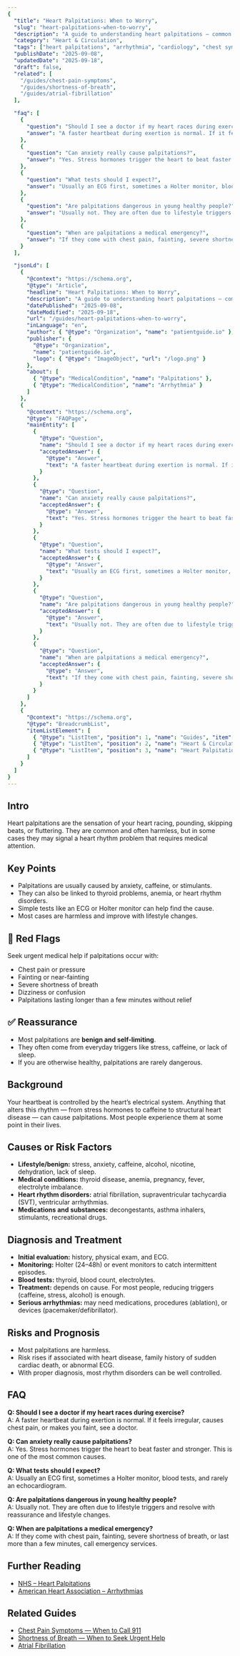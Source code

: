 ```yaml
---
{
  "title": "Heart Palpitations: When to Worry",
  "slug": "heart-palpitations-when-to-worry",
  "description": "A guide to understanding heart palpitations — common causes, when to seek help, and what tests may be done.",
  "category": "Heart & Circulation",
  "tags": ["heart palpitations", "arrhythmia", "cardiology", "chest symptoms", "EKG"],
  "publishDate": "2025-09-08",
  "updatedDate": "2025-09-18",
  "draft": false,
  "related": [
    "/guides/chest-pain-symptoms",
    "/guides/shortness-of-breath",
    "/guides/atrial-fibrillation"
  ],

  "faq": [
    {
      "question": "Should I see a doctor if my heart races during exercise?",
      "answer": "A faster heartbeat during exertion is normal. If it feels irregular, causes chest pain, or makes you faint, see a doctor."
    },
    {
      "question": "Can anxiety really cause palpitations?",
      "answer": "Yes. Stress hormones trigger the heart to beat faster and stronger. This is one of the most common causes."
    },
    {
      "question": "What tests should I expect?",
      "answer": "Usually an ECG first, sometimes a Holter monitor, blood tests, and rarely an echocardiogram."
    },
    {
      "question": "Are palpitations dangerous in young healthy people?",
      "answer": "Usually not. They are often due to lifestyle triggers and resolve with reassurance and lifestyle changes."
    },
    {
      "question": "When are palpitations a medical emergency?",
      "answer": "If they come with chest pain, fainting, severe shortness of breath, or last more than a few minutes, call emergency services."
    }
  ],

  "jsonLd": [
    {
      "@context": "https://schema.org",
      "@type": "Article",
      "headline": "Heart Palpitations: When to Worry",
      "description": "A guide to understanding heart palpitations — common causes, when to seek help, and what tests may be done.",
      "datePublished": "2025-09-08",
      "dateModified": "2025-09-18",
      "url": "/guides/heart-palpitations-when-to-worry",
      "inLanguage": "en",
      "author": { "@type": "Organization", "name": "patientguide.io" },
      "publisher": {
        "@type": "Organization",
        "name": "patientguide.io",
        "logo": { "@type": "ImageObject", "url": "/logo.png" }
      },
      "about": [
        { "@type": "MedicalCondition", "name": "Palpitations" },
        { "@type": "MedicalCondition", "name": "Arrhythmia" }
      ]
    },
    {
      "@context": "https://schema.org",
      "@type": "FAQPage",
      "mainEntity": [
        {
          "@type": "Question",
          "name": "Should I see a doctor if my heart races during exercise?",
          "acceptedAnswer": {
            "@type": "Answer",
            "text": "A faster heartbeat during exertion is normal. If it feels irregular, causes chest pain, or makes you faint, see a doctor."
          }
        },
        {
          "@type": "Question",
          "name": "Can anxiety really cause palpitations?",
          "acceptedAnswer": {
            "@type": "Answer",
            "text": "Yes. Stress hormones trigger the heart to beat faster and stronger. This is one of the most common causes."
          }
        },
        {
          "@type": "Question",
          "name": "What tests should I expect?",
          "acceptedAnswer": {
            "@type": "Answer",
            "text": "Usually an ECG first, sometimes a Holter monitor, blood tests, and rarely an echocardiogram."
          }
        },
        {
          "@type": "Question",
          "name": "Are palpitations dangerous in young healthy people?",
          "acceptedAnswer": {
            "@type": "Answer",
            "text": "Usually not. They are often due to lifestyle triggers and resolve with reassurance and lifestyle changes."
          }
        },
        {
          "@type": "Question",
          "name": "When are palpitations a medical emergency?",
          "acceptedAnswer": {
            "@type": "Answer",
            "text": "If they come with chest pain, fainting, severe shortness of breath, or last more than a few minutes, call emergency services."
          }
        }
      ]
    },
    {
      "@context": "https://schema.org",
      "@type": "BreadcrumbList",
      "itemListElement": [
        { "@type": "ListItem", "position": 1, "name": "Guides", "item": "/guides" },
        { "@type": "ListItem", "position": 2, "name": "Heart & Circulation", "item": "/guides/heart-circulation" },
        { "@type": "ListItem", "position": 3, "name": "Heart Palpitations: When to Worry", "item": "/guides/heart-palpitations-when-to-worry" }
      ]
    }
  ]
}
---
```


## Intro
Heart palpitations are the sensation of your heart racing, pounding, skipping beats, or fluttering. They are common and often harmless, but in some cases they may signal a heart rhythm problem that requires medical attention.

## Key Points
- Palpitations are usually caused by anxiety, caffeine, or stimulants.  
- They can also be linked to thyroid problems, anemia, or heart rhythm disorders.  
- Simple tests like an ECG or Holter monitor can help find the cause.  
- Most cases are harmless and improve with lifestyle changes.  

## 🚨 Red Flags
Seek urgent medical help if palpitations occur with:  
- Chest pain or pressure  
- Fainting or near-fainting  
- Severe shortness of breath  
- Dizziness or confusion  
- Palpitations lasting longer than a few minutes without relief  

## ✅ Reassurance
- Most palpitations are **benign and self-limiting**.  
- They often come from everyday triggers like stress, caffeine, or lack of sleep.  
- If you are otherwise healthy, palpitations are rarely dangerous.  

## Background
Your heartbeat is controlled by the heart’s electrical system. Anything that alters this rhythm — from stress hormones to caffeine to structural heart disease — can cause palpitations. Most people experience them at some point in their lives.

## Causes or Risk Factors
- **Lifestyle/benign:** stress, anxiety, caffeine, alcohol, nicotine, dehydration, lack of sleep.  
- **Medical conditions:** thyroid disease, anemia, pregnancy, fever, electrolyte imbalance.  
- **Heart rhythm disorders:** atrial fibrillation, supraventricular tachycardia (SVT), ventricular arrhythmias.  
- **Medications and substances:** decongestants, asthma inhalers, stimulants, recreational drugs.  

## Diagnosis and Treatment
- **Initial evaluation:** history, physical exam, and ECG.  
- **Monitoring:** Holter (24–48h) or event monitors to catch intermittent episodes.  
- **Blood tests:** thyroid, blood count, electrolytes.  
- **Treatment:** depends on cause. For most people, reducing triggers (caffeine, stress, alcohol) is enough.  
- **Serious arrhythmias:** may need medications, procedures (ablation), or devices (pacemaker/defibrillator).  

## Risks and Prognosis
- Most palpitations are harmless.  
- Risk rises if associated with heart disease, family history of sudden cardiac death, or abnormal ECG.  
- With proper diagnosis, most rhythm disorders can be well controlled.  

## FAQ
**Q: Should I see a doctor if my heart races during exercise?**  
A: A faster heartbeat during exertion is normal. If it feels irregular, causes chest pain, or makes you faint, see a doctor.  

**Q: Can anxiety really cause palpitations?**  
A: Yes. Stress hormones trigger the heart to beat faster and stronger. This is one of the most common causes.  

**Q: What tests should I expect?**  
A: Usually an ECG first, sometimes a Holter monitor, blood tests, and rarely an echocardiogram.  

**Q: Are palpitations dangerous in young healthy people?**  
A: Usually not. They are often due to lifestyle triggers and resolve with reassurance and lifestyle changes.  

**Q: When are palpitations a medical emergency?**  
A: If they come with chest pain, fainting, severe shortness of breath, or last more than a few minutes, call emergency services.  

## Further Reading
- [NHS – Heart Palpitations](https://www.nhs.uk/conditions/heart-palpitations/)  
- [American Heart Association – Arrhythmias](https://www.heart.org/en/health-topics/arrhythmia)  

## Related Guides
- [Chest Pain Symptoms — When to Call 911](/guides/chest-pain-symptoms)  
- [Shortness of Breath — When to Seek Urgent Help](/guides/shortness-of-breath)  
- [Atrial Fibrillation](/guides/atrial-fibrillation)  


